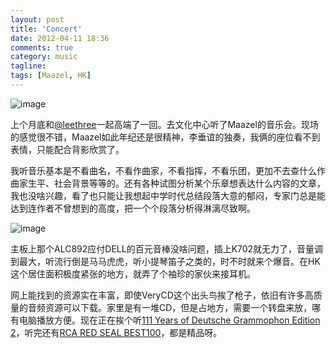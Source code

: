 ```yaml
---
layout: post
title: 'Concert'
date: 2012-04-11 18:36
comments: true
category: music
tagline:
tags: [Maazel, HK]
---
```


![image](https://dn-qingpei-image.qbox.me/in_post/maazel_2012.jpg)

上个月底和[@leethree](http://leethree.me/)一起高端了一回。去文化中心听了Maazel的音乐会。现场的感觉很不错，Maazel如此年纪还是很精神，李垂谊的独奏，我俩的座位看不到表情，只能配合背影欣赏了。

我听音乐基本是不看曲名，不看作曲家，不看指挥，不看乐团，更加不去查什么作曲家生平、社会背景等等的。还有各种试图分析某个乐章想表达什么内容的文章，我也没啥兴趣，看了也只能让我想起中学时代总结段落大意的郁闷，专家门总是能达到连作者不曾想到的高度，把一个个段落分析得淋漓尽致啊。

![image](https://dn-qingpei-image.qbox.me/in_post/hud-mx1.jpg)

主板上那个ALC892应付DELL的百元音棒没啥问题，插上K702就无力了，音量调到最大，听流行倒是马马虎虎，听小提琴笛子之类的，时不时就来个爆音。在HK这个居住面积极度紧张的地方，就弄了个袖珍的家伙来接耳机。

网上能找到的资源实在丰富，即使VeryCD这个出头鸟挨了枪子，依旧有许多高质量的音频资源可以下载。家里是有一堆CD，但是占地方，需要一个转盘来放，哪有电脑播放方便。现在正在挨个听[111 Years of Deutsche Grammophon Edition 2](http://www.verycd.com/topics/2862977/)，听完还有[RCA RED SEAL BEST100](http://www.verycd.com/topics/2827880/)，都是精品呀。

